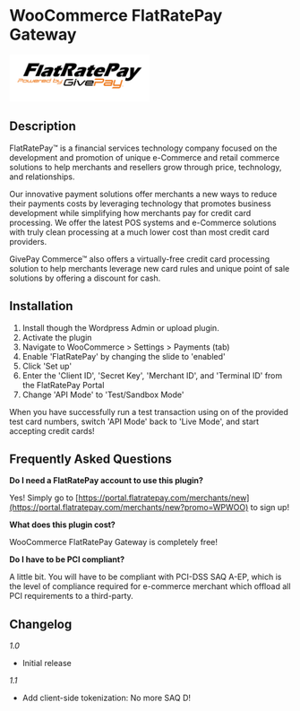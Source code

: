 # WooCommerce FlatRatePay Gateway

<img src="https://github.com/GivePay/WooCommerce-FlatRatePay-Gateway/raw/master/FlatRatePay/img/logo.png" width=250/>

## Description

FlatRatePay™ is a financial services technology company focused on the development and promotion of unique e-Commerce and retail commerce solutions to help merchants and resellers grow through price, technology, and relationships.

Our innovative payment solutions offer merchants a new ways to reduce their payments costs by leveraging technology that promotes business development while simplifying how merchants pay for credit card processing. We offer the latest POS systems and e-Commerce solutions with truly clean processing at a much lower cost than most credit card providers.

GivePay Commerce™ also offers a virtually-free credit card processing solution to help merchants leverage new card rules and unique point of sale solutions by offering a discount for cash.

## Installation

1. Install though the Wordpress Admin or upload plugin.
1. Activate the plugin
1. Navigate to WooCommerce > Settings > Payments (tab)
1. Enable 'FlatRatePay' by changing the slide to 'enabled'
1. Click 'Set up'
1. Enter the 'Client ID', 'Secret Key', 'Merchant ID', and 'Terminal ID' from the FlatRatePay Portal
1. Change 'API Mode' to 'Test/Sandbox Mode'

When you have successfully run a test transaction using on of the provided test card numbers, switch 'API Mode' back to 'Live Mode', and start accepting credit cards!

## Frequently Asked Questions

__Do I need a FlatRatePay account to use this plugin?__

Yes! Simply go to [https://portal.flatratepay.com/merchants/new](https://portal.flatratepay.com/merchants/new?promo=WPWOO) to sign up!

__What does this plugin cost?__

WooCommerce FlatRatePay Gateway is completely free!

__Do I have to be PCI compliant?__

A little bit. You will have to be compliant with PCI-DSS SAQ A-EP, which is the level of compliance required for e-commerce merchant which offload all PCI requirements to a third-party.

## Changelog

*1.0*

* Initial release

*1.1*

* Add client-side tokenization: No more SAQ D!